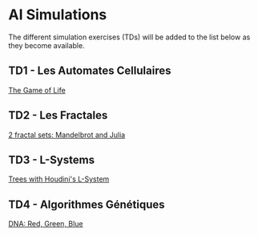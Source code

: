 # AI Simulations

The different simulation exercises (TDs) will be added to the list below as they become available.

## TD1 - Les Automates Cellulaires
[The Game of Life](/1_Game_of_Life)

## TD2 - Les Fractales
[2 fractal sets: Mandelbrot and Julia](/2_Mandelbrot_Set)

## TD3 - L-Systems
[Trees with Houdini's L-System](/3_L-Systems)

## TD4 - Algorithmes Génétiques
[DNA: Red, Green, Blue](/4_Genetic_Algorithm)